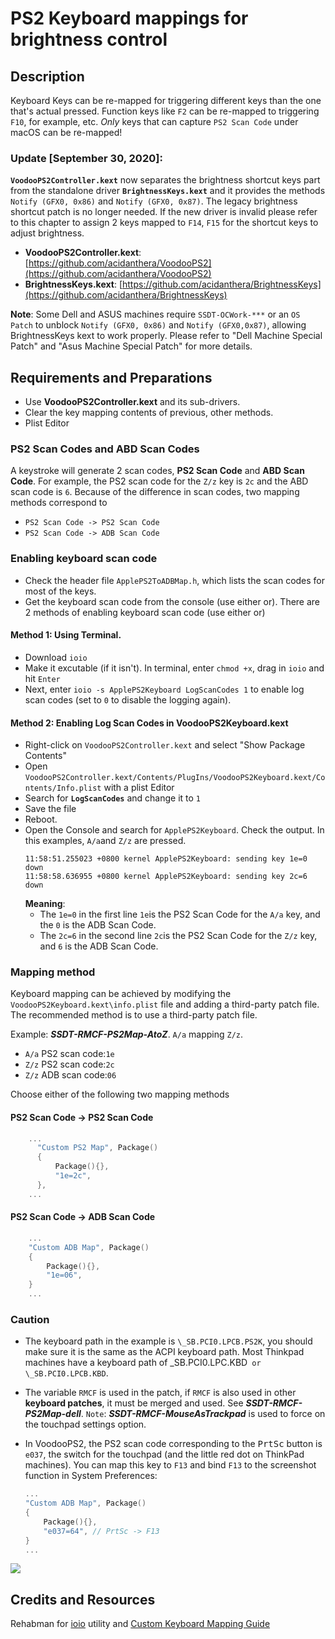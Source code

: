 # PS2 Keyboard mappings for brightness control

## Description

Keyboard Keys can be re-mapped for triggering different keys than the one that's actual pressed. Function keys like `F2` can be re-mapped to triggering `F10`, for example, etc. *Only* keys that can capture `PS2 Scan Code` under macOS can be re-mapped!

### **Update** [September 30, 2020]:

**`VoodooPS2Controller.kext`** now separates the brightness shortcut keys part from the standalone driver **`BrightnessKeys.kext`** and it provides the methods `Notify (GFX0, 0x86)` and `Notify (GFX0, 0x87)`. The legacy brightness shortcut patch is no longer needed. If the new driver is invalid please refer to this chapter to assign 2 keys mapped to `F14`, `F15` for the shortcut keys to adjust brightness.

  - **VoodooPS2Controller.kext**: [https://github.com/acidanthera/VoodooPS2](https://github.com/acidanthera/VoodooPS2)
  - **BrightnessKeys.kext**: [https://github.com/acidanthera/BrightnessKeys](https://github.com/acidanthera/BrightnessKeys)
  
**Note**: Some Dell and ASUS machines require `SSDT-OCWork-***` or an `OS Patch` to unblock `Notify (GFX0, 0x86)` and `Notify (GFX0,0x87)`, allowing BrightnessKeys kext to work properly. Please refer to "Dell Machine Special Patch" and "Asus Machine Special Patch" for more details.

## Requirements and Preparations

- Use **VoodooPS2Controller.kext** and its sub-drivers.
- Clear the key mapping contents of previous, other methods.
- Plist Editor

### PS2 Scan Codes and ABD Scan Codes

A keystroke will generate 2 scan codes, **PS2 Scan Code** and **ABD Scan Code**. For example, the PS2 scan code for the `Z/z` key is `2c` and the ABD scan code is `6`. Because of the difference in scan codes, two mapping methods correspond to

- `PS2 Scan Code -> PS2 Scan Code`
- `PS2 Scan Code -> ADB Scan Code`

### Enabling keyboard scan code

- Check the header file `ApplePS2ToADBMap.h`, which lists the scan codes for most of the keys.
- Get the keyboard scan code from the console (use either or). There are 2 methods of enabling keyboard scan code (use either or)

#### Method 1: Using Terminal. 
- Download `ioio` 
- Make it excutable (if it isn't). In terminal, enter `chmod +x`, drag in `ioio` and hit `Enter`
- Next, enter `ioio -s ApplePS2Keyboard LogScanCodes 1` to enable log scan codes (set to `0` to disable the logging again).
    
#### Method 2: Enabling Log Scan Codes in VoodooPS2Keyboard.kext
- Right-click on `VoodooPS2Controller.kext` and select "Show Package Contents"
- Open `VoodooPS2Controller.kext/Contents/PlugIns/VoodooPS2Keyboard.kext/Contents/Info.plist` with a plist Editor
- Search for **`LogScanCodes`** and change it to `1`
- Save the file
- Reboot.
- Open the Console and search for `ApplePS2Keyboard`. Check the output. In this examples, `A/a`and `Z/z` are pressed. 
	```text
	11:58:51.255023 +0800 kernel ApplePS2Keyboard: sending key 1e=0 down
	11:58:58.636955 +0800 kernel ApplePS2Keyboard: sending key 2c=6 down
 	```
	 **Meaning**:
	- The `1e=0` in the first line `1e`is the PS2 Scan Code for the `A/a` key, and the `0` is the ADB Scan Code.
	- The `2c=6` in the second line `2c`is the PS2 Scan Code for the `Z/z` key, and `6` is the ADB Scan Code.

### Mapping method

Keyboard mapping can be achieved by modifying the `VoodooPS2Keyboard.kext\info.plist` file and adding a third-party patch file. The recommended method is to use a third-party patch file.

Example: ***SSDT-RMCF-PS2Map-AtoZ***. `A/a` mapping `Z/z`.

- `A/a` PS2 scan code:`1e`
- `Z/z` PS2 scan code:`2c`
- `Z/z` ADB scan code:`06`

Choose either of the following two mapping methods

#### PS2 Scan Code -> PS2 Scan Code
```swift
    ...
      "Custom PS2 Map", Package()
      {
          Package(){},
          "1e=2c",
      },
    ...
```
#### PS2 Scan Code -> ADB Scan Code
```swift
    ...
    "Custom ADB Map", Package()
    {
        Package(){},
        "1e=06",
    }
    ...
```

### Caution

- The keyboard path in the example is `\_SB.PCI0.LPCB.PS2K`, you should make sure it is the same as the ACPI keyboard path. Most Thinkpad machines have a keyboard path of \_SB.PCI0.LPC.KBD` or \_SB.PCI0.LPCB.KBD`.

- The variable `RMCF` is used in the patch, if `RMCF` is also used in other **keyboard patches**, it must be merged and used. See ***SSDT-RMCF-PS2Map-dell***. `Note`: ***SSDT-RMCF-MouseAsTrackpad*** is used to force on the touchpad settings option.

- In VoodooPS2, the PS2 scan code corresponding to the <kbd>PrtSc</kbd> button is `e037`, the switch for the touchpad (and the little red dot on ThinkPad machines). You can map this key to `F13` and bind `F13` to the screenshot function in System Preferences:

	```swift
    ...
    "Custom ADB Map", Package()
    {
        Package(){},
        "e037=64", // PrtSc -> F13
    }
    ...
	```
![](https://i.loli.net/2020/04/01/gQqVC2YKFweSARZ.png)

## Credits and Resources
Rehabman for [ioio](https://github.com/RehabMan/OS-X-ioio) utility and [Custom Keyboard Mapping Guide](https://github.com/RehabMan/OS-X-Voodoo-PS2-Controller/wiki/How-to-Use-Custom-Keyboard-Mapping)
